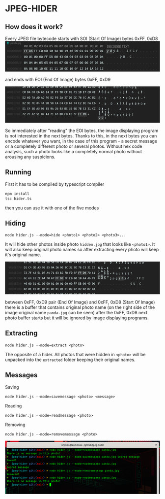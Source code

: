# JPEG-HIDER

## How does it work?

Every JPEG file bytecode starts with SOI (Start Of Image) bytes 0xFF, 0xD8
![START BYTES IMG](/doc/startbytes.png)

and ends with EOI (End Of Image) bytes 0xFF, 0xD9

![END BYTES IMG](/doc/endbytes.png)

So immediately after "reading" the EOI bytes, the image displaying program is not interested in the next bytes. Thanks to this, in the next bytes you can encode whatever you want, in the case of this program - a secret message or a completely different photo or several photos. Without hex code analysis, such a photo looks like a completely normal photo without arousing any suspicions.

## Running

First it has to be compiled by typescript compiler

```shell scripts
npm install
tsc hider.ts
```

then you can use it with one of the five modes

## Hiding

```shell scripts
node hider.js --mode=hide <photo1> <photo2> <photo3>...
```

It will hide other photos inside photo `hidden.jpg` that looks like `<photo1>`. It will also keep original photo names so after extracting every photo will keep it's original name.

![hide photo](/doc/hide.png)

between 0xFF, 0xD9 pair (End Of Image) and 0xFF, 0xD8 (Start Of Image) there is a buffer that contains original photo name (on the right side of the image original name `panda.jpg` can be seen)
after the 0xFF, 0xD8 next photo buffer starts but it will be ignored by image displaying programs.

## Extracting

```shell scripts
node hider.js --mode=extract <photo>
```

The opposite of a hider. All photos that were hidden in `<photo>` will be unpacked into the `extracted` folder keeping their original names.

## Messages

Saving

```shell scripts
node hider.js --mode=savemessage <photo> <message>
```

Reading

```shell scripts
node hider.js --mode=readmessage <photo>
```

Removing

```shell scripts
node hider.js --mode=removemessage <photo>
```

![terminal ](/doc/terminal.png)
